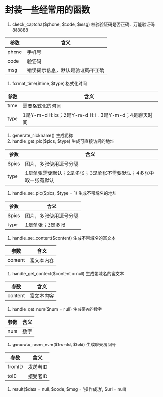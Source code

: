 # 封装一些经常用的函数
1. check_captcha($phone, $code, $msg) 校验验证码是否正确，万能验证码888888

| 参数    | 含义               |
|-------|------------------|
| phone | 手机号              |
| code  | 验证码              |
| msg   | 错误提示信息，默认是验证码不正确 |

1. format_time($time, $type) 格式化时间

| 参数   | 含义                                       |
|------|------------------------------------------|
| time | 需要格式化的时间                                 |
| type | 1是Y-m-d H:i:s；2是Y-m-d H:i；3是Y-m-d；4是聊天时间 |

1. generate_nickname() 生成昵称
2. handle_get_pic($pics, $type) 生成可直接访问的地址

| 参数    | 含义                                 |
|-------|------------------------------------|
| $pics | 图片，多张使用逗号分隔                        |
| type  | 1是单张需要默认；2是多张；3是单张不需要默认；4多张中取一张有默认 |

1. handle_set_pic($pics, $type = 1) 生成不带域名的地址

| 参数    | 含义          |
|-------|-------------|
| $pics | 图片，多张使用逗号分隔 |
| type  | 1是单张；2是多张   |

1. handle_set_content($content) 生成不带域名的富文本

| 参数      | 含义    |
|---------|-------|
| content | 富文本内容 |

1. handle_get_content($content = null) 生成带域名的富文本

| 参数      | 含义    |
|---------|-------|
| content | 富文本内容 |

1. handle_get_num($num = null) 生成带w的数字

| 参数  | 含义 |
|-----|----|
| num | 数字 |

1. generate_room_num($fromId, $toId) 生成聊天房间号

| 参数     | 含义    |
|--------|-------|
| fromID | 发送者ID |
| toID   | 接受者ID |

1. result($data = null, $code, $msg = '操作成功', $url = null)